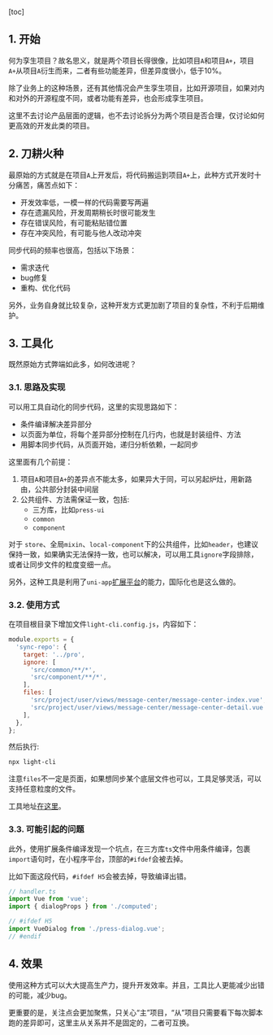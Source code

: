 [toc]

## 1. 开始

何为孪生项目？故名思义，就是两个项目长得很像，比如项目`A`和项目`A+`，项目`A+`从项目`A`衍生而来，二者有些功能差异，但差异度很小，低于10%。

除了业务上的这种场景，还有其他情况会产生孪生项目，比如开源项目，如果对内和对外的开源程度不同，或者功能有差异，也会形成孪生项目。

这里不去讨论产品层面的逻辑，也不去讨论拆分为两个项目是否合理，仅讨论如何更高效的开发此类的项目。

## 2. 刀耕火种

最原始的方式就是在项目`A`上开发后，将代码搬运到项目`A+`上，此种方式开发时十分痛苦，痛苦点如下：

- 开发效率低，一模一样的代码需要写两遍
- 存在遗漏风险，开发周期稍长时很可能发生
- 存在错误风险，有可能粘贴错位置
- 存在冲突风险，有可能与他人改动冲突

同步代码的频率也很高，包括以下场景：

- 需求迭代
- bug修复
- 重构、优化代码

另外，业务自身就比较复杂，这种开发方式更加剧了项目的复杂性，不利于后期维护。

## 3. 工具化

既然原始方式弊端如此多，如何改进呢？

### 3.1. 思路及实现

可以用工具自动化的同步代码，这里的实现思路如下：

- 条件编译解决差异部分
- 以页面为单位，将每个差异部分控制在几行内，也就是封装组件、方法
- 用脚本同步代码，从页面开始，递归分析依赖，一起同步


这里面有几个前提：

1. 项目`A`和项目`A+`的差异点不能太多，如果异大于同，可以另起炉灶，用新路由，公共部分封装中间层
2. 公共组件、方法需保证一致，包括:
   - 三方库，比如`press-ui`
   - `common`
   - `component`

对于 `store`、全局`mixin`、`local-component`下的公共组件，比如`header`，也建议保持一致，如果确实无法保持一致，也可以解决，可以用工具`ignore`字段排除，或者让同步文件的粒度变细一点。

另外，这种工具是利用了`uni-app`[扩展平台](https://uniapp.dcloud.net.cn/collocation/package.html)的能力，国际化也是这么做的。


### 3.2. 使用方式

在项目根目录下增加文件`light-cli.config.js`，内容如下：

```js
module.exports = {
  'sync-repo': {
    target: '../pro',
    ignore: [
      'src/common/**/*',
      'src/component/**/*',
    ],
    files: [
      'src/project/user/views/message-center/message-center-index.vue',
      'src/project/user/views/message-center/message-center-detail.vue',
    ],
  },
};
```

然后执行:

```bash
npx light-cli
```

注意`files`不一定是页面，如果想同步某个底层文件也可以，工具足够灵活，可以支持任意粒度的文件。

工具地址[在这里](https://git.woa.com/pmd-mobile/support/uni-plugin-light/tree/master/task)。

### 3.3. 可能引起的问题

此外，使用扩展条件编译发现一个坑点，在三方库`ts`文件中用条件编译，包裹`import`语句时，在小程序平台，顶部的`#ifdef`会被去掉。

比如下面这段代码，`#ifdef H5`会被去掉，导致编译出错。

```ts
// handler.ts
import Vue from 'vue';
import { dialogProps } from './computed';

// #ifdef H5
import VueDialog from './press-dialog.vue';
// #endif
```



## 4. 效果

使用这种方式可以大大提高生产力，提升开发效率。并且，工具比人更能减少出错的可能，减少bug。

更重要的是，关注点会更加聚焦，只关心“主”项目，“从”项目只需要看下每次脚本跑的差异即可，这里主从关系并不是固定的，二者可互换。

